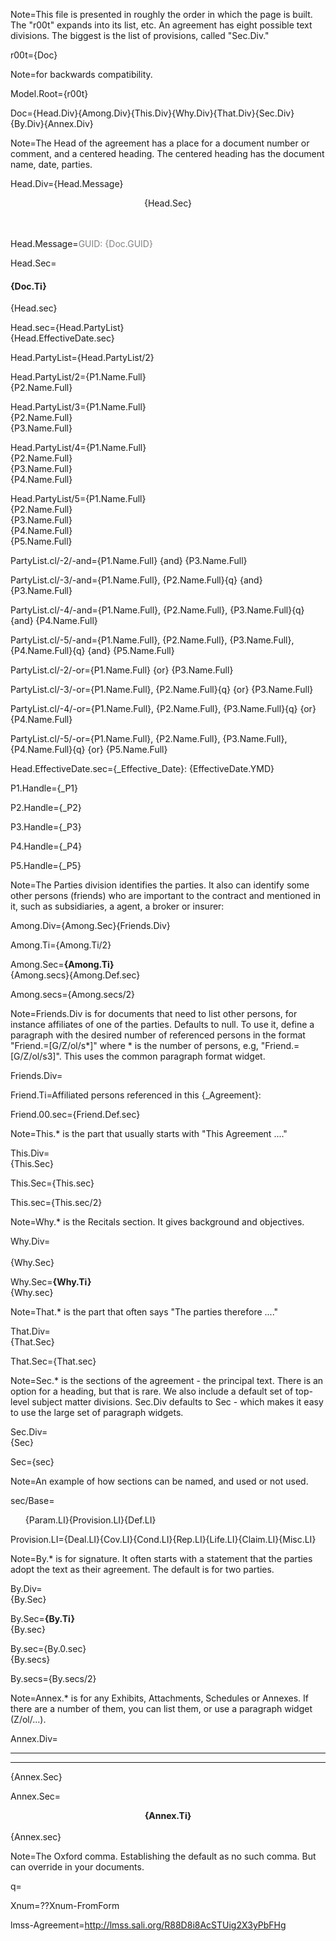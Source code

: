 Note=This file is presented in roughly the order in which the page is built.  The "r00t" expands into its list, etc.  An agreement has eight possible text divisions. The biggest is the list of provisions, called "Sec.Div."

r00t={Doc}

Note=for backwards compatibility. 

Model.Root={r00t}

Doc={Head.Div}{Among.Div}{This.Div}{Why.Div}{That.Div}{Sec.Div}{By.Div}{Annex.Div}

Note=The Head of the agreement has a place for a document number or comment, and a centered heading.  The centered heading has the document name, date, parties.

Head.Div={Head.Message}<center>{Head.Sec}</center><br><br>

Head.Message=<font color="grey">GUID: {Doc.GUID}</font>

Head.Sec=<h4>{Doc.Ti}</h4>{Head.sec}

Head.sec={Head.PartyList}<br>{Head.EffectiveDate.sec}

Head.PartyList={Head.PartyList/2}

Head.PartyList/2={P1.Name.Full}<br>{P2.Name.Full}

Head.PartyList/3={P1.Name.Full}<br>{P2.Name.Full}<br>{P3.Name.Full}

Head.PartyList/4={P1.Name.Full}<br>{P2.Name.Full}<br>{P3.Name.Full}<br>{P4.Name.Full}

Head.PartyList/5={P1.Name.Full}<br>{P2.Name.Full}<br>{P3.Name.Full}<br>{P4.Name.Full}<br>{P5.Name.Full}

PartyList.cl/-2/-and={P1.Name.Full} {and} {P3.Name.Full}

PartyList.cl/-3/-and={P1.Name.Full}, {P2.Name.Full}{q} {and} {P3.Name.Full}

PartyList.cl/-4/-and={P1.Name.Full}, {P2.Name.Full}, {P3.Name.Full}{q} {and} {P4.Name.Full}

PartyList.cl/-5/-and={P1.Name.Full}, {P2.Name.Full}, {P3.Name.Full}, {P4.Name.Full}{q} {and} {P5.Name.Full}

PartyList.cl/-2/-or={P1.Name.Full} {or} {P3.Name.Full}

PartyList.cl/-3/-or={P1.Name.Full}, {P2.Name.Full}{q} {or} {P3.Name.Full}

PartyList.cl/-4/-or={P1.Name.Full}, {P2.Name.Full}, {P3.Name.Full}{q} {or} {P4.Name.Full}

PartyList.cl/-5/-or={P1.Name.Full}, {P2.Name.Full}, {P3.Name.Full}, {P4.Name.Full}{q} {or} {P5.Name.Full}

Head.EffectiveDate.sec={_Effective_Date}: {EffectiveDate.YMD}

P1.Handle={_P1}

P2.Handle={_P2}

P3.Handle={_P3}

P4.Handle={_P4}

P5.Handle={_P5}

Note=The Parties division identifies the parties.  It also can identify some other persons (friends) who are important to the contract and mentioned in it, such as subsidiaries, a agent, a broker or insurer:

Among.Div={Among.Sec}{Friends.Div}<br>

Among.Ti={Among.Ti/2}

Among.Sec=<b>{Among.Ti}</b><br>{Among.secs}{Among.Def.sec}

Among.secs={Among.secs/2}

Note=Friends.Div is for documents that need to list other persons, for instance affiliates of one of the parties.  Defaults to null.  To use it, define a paragraph with the desired number of referenced persons in the format "Friend.=[G/Z/ol/s*]" where * is the number of persons, e.g, "Friend.=[G/Z/ol/s3]".  This uses the common paragraph format widget.

Friends.Div=</i>

Friend.Ti=Affiliated persons referenced in this {_Agreement}:

Friend.00.sec={Friend.Def.sec}

Note=This.* is the part that usually starts with "This Agreement ...."

This.Div=<br>{This.Sec}<br>

This.Sec={This.sec}

This.sec={This.sec/2}

Note=Why.* is the Recitals section.  It gives background and objectives. 

Why.Div=<br><br>{Why.Sec}<br>

Why.Sec=<b>{Why.Ti}</b><br>{Why.sec}

Note=That.* is the part that often says "The parties therefore ...."
 
That.Div=<br>{That.Sec}<br>

That.Sec={That.sec}

Note=Sec.* is the sections of the agreement - the principal text.  There is an option for a heading, but that is rare.  We also include a default set of top-level subject matter divisions.  Sec.Div defaults to Sec - which makes it easy to use the large set of paragraph widgets.

Sec.Div=<br>{Sec}<br>

Sec={sec}

Note=An example of how sections can be named, and used or not used.

sec/Base=<ol>{Param.LI}{Provision.LI}{Def.LI}</ol>

Provision.LI={Deal.LI}{Cov.LI}{Cond.LI}{Rep.LI}{Life.LI}{Claim.LI}{Misc.LI}

Note=By.* is for signature.  It often starts with a statement that the parties adopt the text as their agreement. The default is for two parties.

By.Div=<br>{By.Sec}<br>

By.Sec=<b>{By.Ti}</b><br>{By.sec}

By.sec={By.0.sec}<br>{By.secs}

By.secs={By.secs/2}

Note=Annex.* is for any Exhibits, Attachments, Schedules or Annexes.  If there are a number of them, you can list them, or use a paragraph widget (Z/ol/...).  
 
Annex.Div=<hr><hr>{Annex.Sec}

Annex.Sec=<b><center>{Annex.Ti}</center></b><br>{Annex.sec}

Note=The Oxford comma.  Establishing the default as no such comma.  But can override in your documents.

q=</i>

Xnum=??Xnum-FromForm


lmss-Agreement=http://lmss.sali.org/R88D8i8AcSTUig2X3yPbFHg